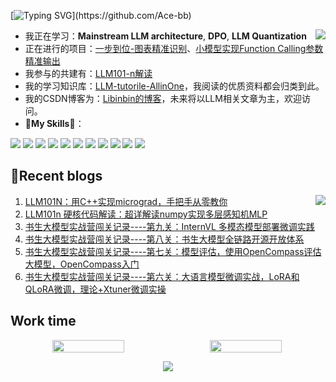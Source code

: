 [![Typing SVG](https://readme-typing-svg.demolab.com/?lines=I'm+Libinbin;Someone+who+plans+to+be+a+senior+algorithm+engineer;Welcome+to+my+repo;)](https://github.com/Ace-bb)

<a href="#">
  <img align="right" src="https://github-readme-stats.vercel.app/api?username=Ace-bb&count_private=true&show_icons=true&bg_color=15,f2f7fd,E0EAFC" />
</a>

- 我正在学习：**Mainstream LLM architecture**, **DPO**, **LLM Quantization**
- 正在进行的项目：[一步到位-图表精准识别](https://github.com/Ace-bb/LLM-based-graph-tool)、[小模型实现Function Calling参数精准输出](https://github.com/Ace-bb/Function_Calling_mini_llm_train)
- 我参与的共建有：[LLM101-n解读](https://github.com/SmartFlowAI/LLM101n-CN)
- 我的学习知识库：[LLM-tutorile-AllinOne](https://github.com/Ace-bb/LLM-tutorial-AllinOne)，我阅读的优质资料都会归类到此。
- 我的CSDN博客为：[Libinbin的博客](https://blog.csdn.net/Ace_bb)，未来将以LLM相关文章为主，欢迎访问。
- 🌟**My Skills**🌟：
  
![](https://wakatime.com/badge/user/f42aafad-ed0a-40ba-96e0-aceb666e5ae6.svg)
![](https://img.shields.io/badge/-Python-3e74a2?style=flat-square&logo=Python&logoColor=fff)
![](https://img.shields.io/badge/-C++-00599C?style=flat-square&logo=cplusplus&logoColor=fff)
![](https://img.shields.io/badge/-SpingBoot-6DB33F?style=flat-square&logo=spring&logoColor=fff)
![](https://img.shields.io/badge/-Vue-4fc08d?style=flat-square&logo=Vue.js&logoColor=fff)
![](https://img.shields.io/badge/-FastAPI-009688?style=flat-square&logo=FastAPI&logoColor=fff)
![](https://img.shields.io/badge/-Linux-000000?style=flat-square&logo=Linux&logoColor=fff)
![](https://img.shields.io/badge/-Docker-2496ED?style=flat-square&logo=Docker&logoColor=fff)
![](https://img.shields.io/badge/-GitHub%20Actions-2088FF?style=flat-square&logo=GitHubActions&logoColor=fff)
![](https://img.shields.io/badge/-Redis-DC382D?style=flat-square&logo=Redis&logoColor=fff)
![](https://img.shields.io/badge/-MongoDB-47A248?style=flat-square&logo=MongoDB&logoColor=fff)

## 📖Recent blogs

<img align="right" src="https://github-readme-stats.vercel.app/api/top-langs/?username=Ace-bb&layout=compact" />

1. [LLM101N：用C++实现micrograd，手把手从零教你](https://mp.weixin.qq.com/s/Jx1dIuP1IRIJrDdGWaMOVw) 
2. [LLM101n 硬核代码解读：超详解读numpy实现多层感知机MLP](https://mp.weixin.qq.com/s/454zpolG1kws0oRy2Hc-RA)
3. [书生大模型实战营闯关记录----第九关：InternVL 多模态模型部署微调实践](http://t.csdnimg.cn/Z9PBj)
4. [书生大模型实战营闯关记录----第八关：书生大模型全链路开源开放体系](http://t.csdnimg.cn/Ne6TS)
5. [书生大模型实战营闯关记录----第七关：模型评估，使用OpenCompass评估大模型，OpenCompass入门](http://t.csdnimg.cn/EWOOq)
6. [书生大模型实战营闯关记录----第六关：大语言模型微调实战，LoRA和QLoRA微调，理论+Xtuner微调实操](http://t.csdnimg.cn/Ak73v)

## Work time

<p align="center" style="width:100%;display:flex;flex-direction:row;">
  <img align="left" width="46%" style="flex:1" src="https://github-readme-stats.vercel.app/api/wakatime?username=binbin&layout=compact" />
  <img align="left" width="46%" height="100%" style="flex:1" src="https://github-readme-activity-graph.vercel.app/graph?username=Ace-bb&theme=react" />
</p>

<!-- [![Ashutosh's github activity graph](https://github-readme-activity-graph.vercel.app/graph?username=Ace-bb&theme=react)](https://github.com/Ace-bb) -->

<!--<img align="center" src="https://skillicons.dev/icons?i=Ace&theme=light" /> -->




<p align="center" style="width:100%">
  <img src="https://capsule-render.vercel.app/api?type=waving&height=140&text=UP!&fontAlign=80&fontAlignY=40&color=gradient" />
</p>

<!--
**Ace-bb/Ace-bb** is a ✨ _special_ ✨ repository because its `README.md` (this file) appears on your GitHub profile.


Here are some ideas to get you started:

- 🔭 I’m currently working on ...
- 🌱 I’m currently learning ...
- 👯 I’m looking to collaborate on ...
- 🤔 I’m looking for help with ...
- 💬 Ask me about ...
- 📫 How to reach me: ...
- 😄 Pronouns: ...
- ⚡ Fun fact: ...
-->
